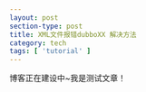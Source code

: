 ```yaml
---
layout: post
section-type: post
title: XML文件报错dubboXX 解决方法
category: tech
tags: [ 'tutorial' ]
---
```


博客正在建设中~我是测试文章！